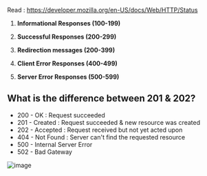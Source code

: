 Read : https://developer.mozilla.org/en-US/docs/Web/HTTP/Status


1) **Informational Responses (100-199)**
  
2) **Successful Responses (200-299)**
  
3) **Redirection messages (200-399)**
  
4) **Client Error Responses (400-499)**
  
5) **Server Error Responses (500-599)**


  ## What is the difference between 201 & 202?

    
  - 200 - OK : Request succeeded
  - 201 - Created : Request succeeded & new resource was created
  - 202 - Accepted : Request received but not yet acted upon
  - 404 - Not Found : Server can't find the requested resource
  - 500 - Internal Server Error
  - 502 - Bad Gateway

![image](https://github.com/Shweta2024/Web-Development/assets/75883328/c5ef8bb2-05fb-4ba0-84e5-52a71fa43ab8)


